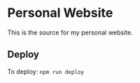 # Personal Website

This is the source for my personal website.

## Deploy

To deploy: `npm run deploy`
